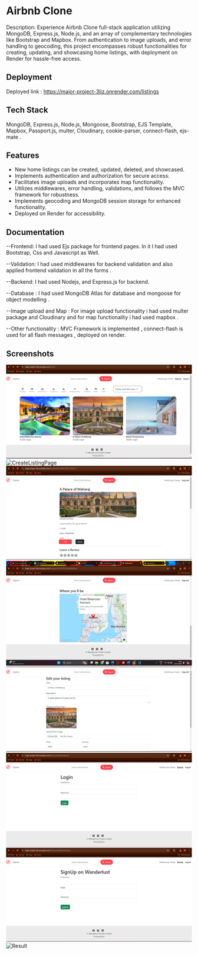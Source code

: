 # Airbnb Clone

Description: Experience Airbnb Clone full-stack application utilizing MongoDB, Express.js, Node.js, and an array of complementary technologies like Bootstrap and Mapbox. From authentication to image uploads, and error handling to geocoding, this project encompasses robust functionalities for creating, updating, and showcasing home listings, with deployment on Render for hassle-free access.

## Deployment

Deployed link : https://major-project-3liz.onrender.com/listings

## Tech Stack

MongoDB, Express.js, Node.js, Mongoose, Bootstrap, EJS Template,
Mapbox, Passport.js, multer, Cloudinary, cookie-parser, connect-flash, ejs-mate .

## Features

- New home listings can be created, updated, deleted, and showcased.
- Implements authentication and authorization for secure access.
- Facilitates image uploads and incorporates map functionality.
- Utilizes middlewares, error handling, validations, and follows the MVC framework for robustness.
- Implements geocoding and MongoDB session storage for enhanced functionality.
- Deployed on Render for accessibility.

## Documentation

--Frontend: I had used Ejs package for frontend pages. In it I had used Bootstrap, Css and Javascript as Well.

--Validation: I had used middlewares for backend validation and also applied frontend validation in all the forms .

--Backend: I had used Nodejs, and Express.js for backend.

--Database : I had used MongoDB Atlas for database and mongoose for object modelling .

--Image upload and Map : For image upload functionality i had used multer package and Cloudinary and for map functionality i had used mapbox .

--Other functionality : MVC Framework is implemented , connect-flash is used for all flash messages , deployed on render.

## Screenshots

![Home](./ImageForReadme/HomePage.png)
![CreateListingPage](./ImageForReadme/CreateListingPage.png)
![ShowListingPage](./ImageForReadme/ShowListingPage.png)
![MapInShowListingPage](./ImageForReadme/MapInShowListingPage.png)
![EditListingPage](./ImageForReadme/EditListingPage.png)
![LoginPage](./ImageForReadme/LoginPage.png)
![SignUpPage](./ImageForReadme/SignUpPage.png)
![Result](./ImageForReadme/Result.png)
